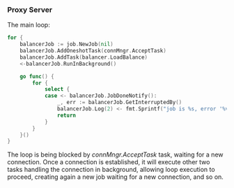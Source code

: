 ### Proxy Server
The main loop:
```go
for {
    balancerJob := job.NewJob(nil)
    balancerJob.AddOneshotTask(connMngr.AcceptTask)
    balancerJob.AddTask(balancer.LoadBalance)
    <-balancerJob.RunInBackground()

    go func() {
        for {
            select {
            case <- balancerJob.JobDoneNotify():
                _, err := balancerJob.GetInterruptedBy()
                balancerJob.Log(2) <- fmt.Sprintf("job is %s, error '%v'",  balancerJob.GetState(), err)
                return
            }
        }
    }()
}
```
The loop is being blocked by _connMngr.AcceptTask_ task, waiting for a new connection. Once a connection is
established, it will execute other two tasks handling the connection in background, allowing loop execution to proceed,
creating again a new job waiting for a new connection, and so on. 